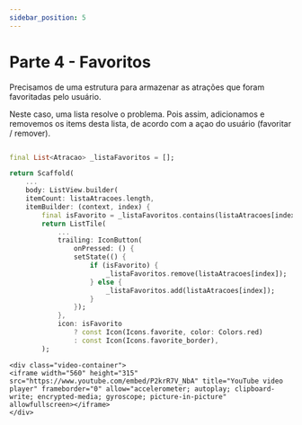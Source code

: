 ```yaml
---
sidebar_position: 5
---
```


# Parte 4 - Favoritos

Precisamos de uma estrutura para armazenar as atrações que foram favoritadas pelo usuário. 

Neste caso, uma lista resolve o problema. Pois assim, adicionamos e removemos os items desta lista, de acordo com a açao do usuário (favoritar / remover).

```dart

final List<Atracao> _listaFavoritos = [];

return Scaffold(
    ...
    body: ListView.builder(
    itemCount: listaAtracoes.length,
    itemBuilder: (context, index) {
        final isFavorito = _listaFavoritos.contains(listaAtracoes[index]);
        return ListTile(
            ...
            trailing: IconButton(
                onPressed: () {
                setState(() {
                    if (isFavorito) {
                        _listaFavoritos.remove(listaAtracoes[index]);
                    } else {
                        _listaFavoritos.add(listaAtracoes[index]);
                    }
                });
            },
            icon: isFavorito
                ? const Icon(Icons.favorite, color: Colors.red)
                : const Icon(Icons.favorite_border),
        );
```



```
<div class="video-container">
<iframe width="560" height="315" src="https://www.youtube.com/embed/P2krR7V_NbA" title="YouTube video player" frameborder="0" allow="accelerometer; autoplay; clipboard-write; encrypted-media; gyroscope; picture-in-picture" allowfullscreen></iframe>
</div>